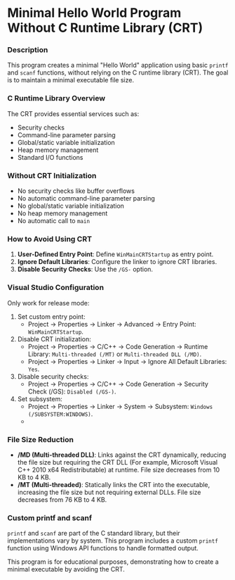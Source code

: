 # Minimal Hello World Program Without C Runtime Library (CRT)



### Description

This program creates a minimal "Hello World" application using basic `printf` and `scanf` functions, without relying on the C runtime library (CRT). The goal is to maintain a minimal executable file size. 



### C Runtime Library Overview

The CRT provides essential services such as:

- Security checks
- Command-line parameter parsing
- Global/static variable initialization
- Heap memory management
- Standard I/O functions



### Without CRT Initialization

- No security checks like buffer overflows
- No automatic command-line parameter parsing
- No global/static variable initialization
- No heap memory management
- No automatic call to `main`



### How to Avoid Using CRT

1. **User-Defined Entry Point**: Define `WinMainCRTStartup` as entry point.
2. **Ignore Default Libraries**: Configure the linker to ignore CRT libraries.
3. **Disable Security Checks**: Use the `/GS-` option.



### Visual Studio Configuration

Only work for release mode:

1. Set custom entry point:
   - Project -> Properties -> Linker -> Advanced -> Entry Point: `WinMainCRTStartup`.
2. Disable CRT initialization:
   - Project -> Properties -> C/C++ -> Code Generation -> Runtime Library: `Multi-threaded (/MT)` or `Multi-threaded DLL (/MD)`.
   - Project -> Properties -> Linker -> Input -> Ignore All Default Libraries: `Yes`.
3. Disable security checks:
   - Project -> Properties -> C/C++ -> Code Generation -> Security Check (/GS): `Disabled (/GS-)`.
4. Set subsystem:
   - Project -> Properties -> Linker -> System -> Subsystem: `Windows (/SUBSYSTEM:WINDOWS)`.
   - 

### File Size Reduction

- **/MD (Multi-threaded DLL)**: Links against the CRT dynamically, reducing the file size but requiring the CRT DLL (For example, Microsoft Visual C++ 2010 x64 Redistributable) at runtime. File size decreases from 10 KB to 4 KB.
- **/MT (Multi-threaded)**: Statically links the CRT into the executable, increasing the file size but not requiring external DLLs. File size decreases from 76 KB to 4 KB.



### Custom printf and scanf

`printf` and `scanf` are part of the C standard library, but their implementations vary by system. This program includes a custom `printf` function using Windows API functions to handle formatted output.



This program is for educational purposes, demonstrating how to create a minimal executable by avoiding the CRT.